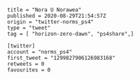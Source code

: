```
title = "Nora U Norawea"
published = 2020-08-29T21:54:57Z
origin = "twitter-norms_ps4"
type = "tweet"
tag = [ "horizon-zero-dawn", "ps4share",]

[twitter]
account = "norms_ps4"
first_tweet = "1299827906126983168"
retweets = 0
favourites = 0
```

<p class='image'><img src='https://mnf.m17s.net/2020/08/29/Egnql4AXgAEI-6s.jpg' alt=''></p>

